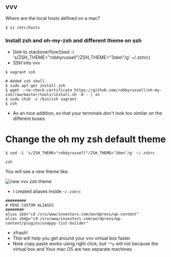 ### VVV

Where are the local hosts defined on a mac?

`$ vi /etc/hosts`

### Install zsh and oh-my-zsh and different theme on ssh
* [link to stackoverflow](sed -i 's/ZSH_THEME="robbyrussell"/ZSH_THEME="3den"/g' ~/.zshrc)
* SSH into vvv

`$ vagrant ssh`

```
# Added zsh shell.
$ sudo apt-get install zsh
$ wget --no-check-certificate https://github.com/robbyrussell/oh-my-zsh/raw/master/tools/install.sh -O - | sh 
$ sudo chsh -s /bin/zsh vagrant
$ zsh
```

* As an nice addition, so that your terminals don't look too similar on the different boxes

# Change the oh my zsh default theme
`$ sed -i 's/ZSH_THEME="robbyrussell"/ZSH_THEME="3den"/g' ~/.zshrc`

`zsh`

You will see a new theme like:

![new vvv zsh theme](https://i.imgur.com/pisXqCe.png)

* I created aliases inside `~/.zshrc`

```
#########
# PEH2 CUSTOM ALIASES
########
alias ibd="cd /srv/www/investors.com/wordpress/wp-content"
alias ibdp="cd /srv/www/investors.com/wordpress/wp-content/plugins/snappy-list-builder"
```

* zfrash!
* This will help you get around your vvv virtual box faster
* Note copy paste works using right click, but `"*y` will not because the virtual box and Your mac OS are two separate machines


